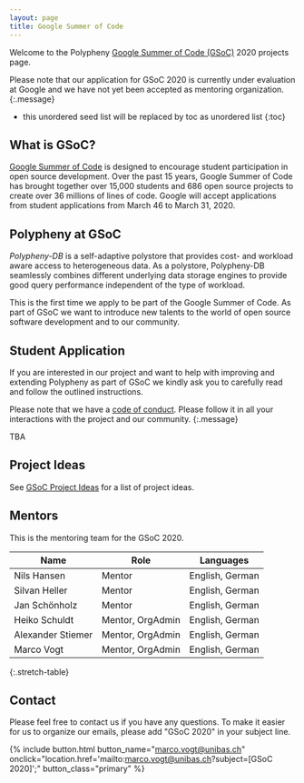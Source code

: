 ```yaml
---
layout: page
title: Google Summer of Code
---
```


Welcome to the Polypheny [Google Summer of Code (GSoC)](https://summerofcode.withgoogle.com/) 2020 projects page.

Please note that our application for GSoC 2020 is currently under evaluation at Google and we have not yet been accepted as mentoring organization. 
{:.message}


* this unordered seed list will be replaced by toc as unordered list
{:toc}


## What is GSoC?

[Google Summer of Code](https://summerofcode.withgoogle.com/) is designed to encourage student participation in open source development. Over the past 15 years, Google Summer of Code has brought together over 15,000 students and 686 open source projects to create over 36 millions of lines of code. Google will accept applications from student applications from March 46 to March 31, 2020.


## Polypheny at GSoC

_Polypheny-DB_ is a self-adaptive polystore that provides cost- and workload aware access to heterogeneous data. As a polystore, Polypheny-DB seamlessly combines different underlying data storage engines to provide good query performance independent of the type of workload.

This is the first time we apply to be part of the Google Summer of Code. As part of GSoC we want to introduce new talents to the world of open source software development and to our community. 



## Student Application

If you are interested in our project and want to help with improving and extending Polypheny as part of GSoC we kindly ask you to carefully read and follow the outlined instructions.

Please note that we have a [code of conduct](/community/code_of_conduct/). Please follow it in all your interactions with the project and our community.
{:.message}

TBA



## Project Ideas

See [GSoC Project Ideas](/community/gsoc/ideas/) for a list of project ideas.



## Mentors

This is the mentoring team for the GSoC 2020.

| Name              | Role             | Languages       |
|-------------------|------------------|-----------------|
| Nils Hansen       | Mentor           | English, German |
| Silvan Heller     | Mentor           | English, German |
| Jan Schönholz     | Mentor           | English, German |
| Heiko Schuldt     | Mentor, OrgAdmin | English, German |
| Alexander Stiemer | Mentor, OrgAdmin | English, German |
| Marco Vogt        | Mentor, OrgAdmin | English, German |
{:.stretch-table}



## Contact

Please feel free to contact us if you have any questions. To make it easier for us to organize our emails, please add "GSoC 2020" in your subject line. 

{% include button.html button_name="marco.vogt@unibas.ch" onclick="location.href='mailto:marco.vogt@unibas.ch?subject=[GSoC 2020]';" button_class="primary" %}

